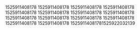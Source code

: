 1525911408178
1525911408178
1525911408178
1525911408178
1525911408178
1525911408178
1525911408178
1525911408178
1525911408178
1525911408178
1525911408178
1525911408178
1525911408178
1525911408178
15259114081781525922032139